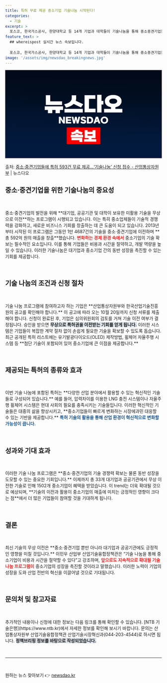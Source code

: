 ```yaml
---
title: 특허 무료 제공 중소기업 기술나눔 시작된다!
categories:
  - 기술
excerpt: >
  포스코, 한국가스공사, 한양대학교 등 14개 기업과 대학들이 기술나눔을 통해 중소중견기업들에게 특허 593건…
feature_text: >
  ## whereispost 실시간 뉴스 속보입니다.

  포스코, 한국가스공사, 한양대학교 등 14개 기업과 대학들이 기술나눔을 통해 중소중견기업들에게 특허 593건…
image: '/assets/img/newsdao_breakingnews.jpg'
---
```


![뉴스다오 속보](/assets/img/newsdao_breakingnews.jpg)

<p>출처: <a href="https://newsdao.kr/1848" rel="dofollow">중소·중견기업들에 특허 593건 무료 제공…‘기술나눔’ 신청 접수 - 산업통상자원부</a> | 뉴스다오</p>

<h2 data-ke-size="size26">중소·중견기업을 위한 기술나눔의 중요성</h2>

<p data-ke-size="size16">&nbsp;</p>
중소·중견기업의 발전을 위해 **대기업, 공공기관 및 대학이 보유한 미활용 기술을 무상으로 이전**하는 프로그램이 시행되고 있습니다. 이는 특히 중소업체들이 기술적 경쟁력을 강화하고, 새로운 비즈니스 기회를 창출하는 데 큰 도움이 되고 있습니다. 2013년부터 시작된 이 프로그램은 그동안 1만 4687건의 기술을 중소·중견기업에 이전하며 **총 592억 원의 매출을 창출**했습니다. <b><span style="color: #ee2323;">변화하는 경제 환경 속에서</span></b> 중소기업의 기술 확보는 필수적인 요소입니다. 이를 통해 기업들은 비용과 시간을 절약하고, 개발 역량을 높일 수 있습니다. 이러한 기술나눔은 대기업과 중소기업 간의 동반 성장을 촉진할 수 있는 기회를 제공합니다.

<p data-ke-size="size16">&nbsp;</p>
<h2 data-ke-size="size26">기술 나눔의 조건과 신청 절차</h2>

<p data-ke-size="size16">&nbsp;</p>
기술 나눔 프로그램에 참여하고자 하는 기업은 **산업통상자원부와 한국산업기술진흥원의 공고를 확인해야 합니다.** 이 공고에 따라 오는 10월 20일까지 신청 서류를 제출해야 합니다. 신청이 완료된 후, 기업은 심의위원회의 검토를 거쳐 기술 이전 여부가 결정됩니다. 승인을 받으면 <b><span style="background-color: #21538527;">무상으로 특허권을 이전받는 기회를 얻게 됩니다.</span></b> 이러한 시스템은 기업들이 복잡한 계약 절차 없이 손쉽게 필요한 기술을 확보할 수 있도록 돕습니다. 최근 공개된 특허 리스트에는 유기발광다이오드(OLED) 제작방법, 휠체어 자율주행 시스템 등 **첨단 기술이 포함되어 있어 중소기업에 큰 이점을 제공합니다.**

<p data-ke-size="size16">&nbsp;</p>
<h2 data-ke-size="size26">제공되는 특허의 종류와 효과</h2>

<p data-ke-size="size16">&nbsp;</p>
이번 기술 나눔에 포함된 특허는 **다양한 산업 분야에서 활용할 수 있는 혁신적인 기술들로 구성되어 있습니다.** 예를 들어, 압력차이를 이용한 LNG 충전 시스템이나 자율주행 휠체어 시스템은 현대 사회의 필요를 충족시키는 기술들입니다. 이러한 혁신적인 기술들은 대중의 삶을 향상시키고, **중소기업들이 빠르게 변화하는 시장에과민 대응할 수 있는 기반을 제공합니다.** <b><span style="color: #1a5490;">특허 기술의 활용을 통해 산업 환경이 혁신적으로 변화할 가능성이 큽니다.</span></b>

<p data-ke-size="size16">&nbsp;</p>
<h2 data-ke-size="size26">성과와 기대 효과</h2>

<p data-ke-size="size16">&nbsp;</p>
이러한 기술 나눔 프로그램은 **중소·중견기업의 기술 경쟁력 확보는 물론 동반 성장을 도모할 수 있는 중요한 기회입니다.** 이제까지 총 33개 대기업과 공공기관에서 무상 이전한 기술로 인해 1502개 중소기업이 혜택을 받았습니다. 이 trend는 더욱 확대될 것으로 예상되며, **기술의 이전과 활용이 중소기업의 매출에 미치는 긍정적인 영향이 크다는 점**에서 더 많은 기업들이 참여할 것을 기대하게 됩니다.

<p data-ke-size="size16">&nbsp;</p>
<h2 data-ke-size="size26">결론</h2>

<p data-ke-size="size16">&nbsp;</p>
최신 기술의 무상 이전은 **중소·중견기업 뿐만 아니라 대기업과 공공기관에도 긍정적인 영향을 미칠 것입니다.** 이민우 산업부 산업기술융합정책관은 “기술 나눔을 통해 중소기업이 비용과 시간을 절약할 수 있다”고 강조하며, <b><span style="color: #ee2323;">앞으로도 지속적으로 확대될 기술 나눔 프로그램이</span></b> 중소기업의 성장을 촉진할 것이라고 말했습니다. 이러한 노력이 기업의 성장을 도와 산업 전반의 혁신을 이끌어낼 것으로 기대됩니다. 

<p data-ke-size="size16">&nbsp;</p>
<h2 data-ke-size="size26">문의처 및 참고자료</h2>

<p data-ke-size="size16">&nbsp;</p>
추가적인 내용이나 신청에 대한 정보는 다음 링크를 통해 확인할 수 있습니다. [NTB 기술은행](https://www.ntb.kr)에서 자세한 정보를 확인해 보시기 바랍니다. 문의는 산업통상자원부 산업기술융합정책관 산업기술시장혁신과(044-203-4544)로 하시면 됩니다. <b><span style="background-color: #21538527;">정책브리핑 정보를 바탕으로 작성되었습니다.</span></b> 

<p data-ke-size="size16">&nbsp;</p>
<hr/>
<p data-ke-size="size16">&nbsp;</p> 

원하는 뉴스 찾아보기 👉 <a href="https://newsdao.kr" rel="dofollow">newsdao.kr</a>


